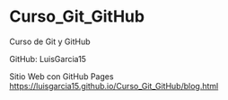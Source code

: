 # Curso_Git_GitHub
Curso de Git y GitHub

GitHub: LuisGarcia15

Sitio Web con GitHub Pages
https://luisgarcia15.github.io/Curso_Git_GitHub/blog.html
